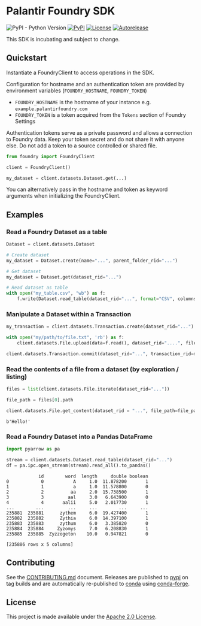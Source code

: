 # Palantir Foundry SDK
![PyPI - Python Version](https://img.shields.io/pypi/pyversions/palantir-sdk)
[![PyPI](https://img.shields.io/pypi/v/palantir-sdk)](https://pypi.org/project/palantir-sdk/)
[![License](https://img.shields.io/badge/License-Apache%202.0-lightgrey.svg)](https://opensource.org/licenses/Apache-2.0)
[![Autorelease](https://img.shields.io/badge/Perform%20an-Autorelease-success.svg)](https://autorelease.general.dmz.palantir.tech/palantir/palantir-python-sdk)

This SDK is incubating and subject to change.

## Quickstart

Instantiate a FoundryClient to access operations in the SDK.

Configuration for hostname and an authentication token are provided by environment variables (`FOUNDRY_HOSTNAME`, `FOUNDRY_TOKEN`)

* `FOUNDRY_HOSTNAME` is the hostname of your instance e.g. `example.palantirfoundry.com`
* `FOUNDRY_TOKEN` is a token acquired from the `Tokens` section of Foundry Settings

Authentication tokens serve as a private password and allows a connection to Foundry data. Keep your token secret and do not share it with anyone else. Do not add a token to a source controlled or shared file.


```python
from foundry import FoundryClient

client = FoundryClient()

my_dataset = client.datasets.Dataset.get(...)
```

You can alternatively pass in the hostname and token as keyword arguments when initializing the FoundryClient.


## Examples

### Read a Foundry Dataset as a table
```python
Dataset = client.datasets.Dataset

# Create dataset
my_dataset = Dataset.create(name="...", parent_folder_rid="...")

# Get dataset
my_dataset = Dataset.get(dataset_rid="...")

# Read dataset as table
with open("my_table.csv", "wb") as f:
    f.write(Dataset.read_table(dataset_rid="...", format="CSV", columns=[...]))
```


### Manipulate a Dataset within a Transaction
```python
my_transaction = client.datasets.Transaction.create(dataset_rid="...")

with open("my/path/to/file.txt", 'rb') as f:
    client.datasets.File.upload(data=f.read(), dataset_rid="....", file_path="...")

client.datasets.Transaction.commit(dataset_rid="...", transaction_rid=my_transaction.rid)
```

### Read the contents of a file from a dataset (by exploration / listing)
```python
files = list(client.datasets.File.iterate(dataset_rid="..."))

file_path = files[0].path

client.datasets.File.get_content(dataset_rid = "...", file_path=file_path).read()
```
```
b'Hello!'
```

### Read a Foundry Dataset into a Pandas DataFrame
```python
import pyarrow as pa

stream = client.datasets.Dataset.read_table(dataset_rid="...")
df = pa.ipc.open_stream(stream).read_all().to_pandas()
```

```
            id        word  length     double boolean
0            0           A     1.0  11.878200       1
1            1           a     1.0  11.578800       0
2            2          aa     2.0  15.738500       1
3            3         aal     3.0   6.643900       0
4            4       aalii     5.0   2.017730       1
...        ...         ...     ...        ...     ...
235881  235881      zythem     6.0  19.427400       1
235882  235882      Zythia     6.0  14.397100       1
235883  235883      zythum     6.0   3.385820       0
235884  235884     Zyzomys     7.0   6.208830       1
235885  235885  Zyzzogeton    10.0   0.947821       0

[235886 rows x 5 columns]
```


## Contributing

See the [CONTRIBUTING.md](./CONTRIBUTING.md) document.  Releases are published to [pypi](https://pypi.org/project/palantir-sdk/) on tag builds and are automatically re-published to [conda](https://anaconda.org/conda-forge/palantir-sdk) using [conda-forge](https://github.com/conda-forge/palantir-sdk-feedstock/).

## License
This project is made available under the [Apache 2.0 License](/LICENSE).
